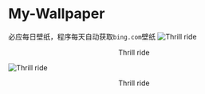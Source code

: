 # My-Wallpaper

必应每日壁纸，程序每天自动获取`bing.com`壁纸
![Thrill ride](https://bing.com/th?id=OHR.GreatWhiteRoller_EN-US2453743631_UHD.jpg)
<center>Thrill ride</center>

![Thrill ride](https://bing.com/th?id=OHR.GreatWhiteRoller_EN-US2453743631_UHD.jpg)
<center>Thrill ride</center>

